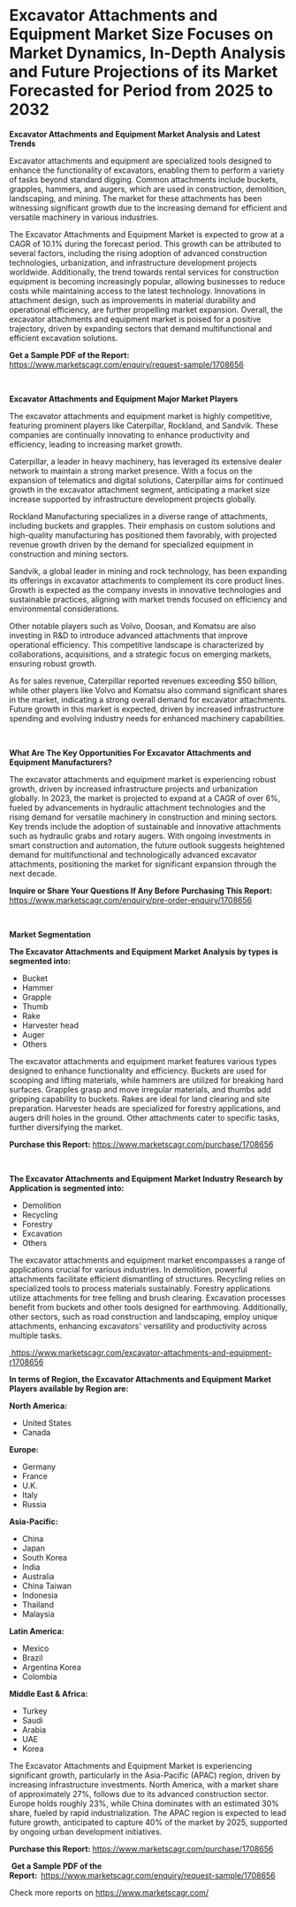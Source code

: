 <p><h1>Excavator Attachments and Equipment Market Size Focuses on Market Dynamics, In-Depth Analysis and Future Projections of its Market Forecasted for Period from 2025 to 2032</h1></p><p><strong>Excavator Attachments and Equipment Market Analysis and Latest Trends</strong></p>
<p><p>Excavator attachments and equipment are specialized tools designed to enhance the functionality of excavators, enabling them to perform a variety of tasks beyond standard digging. Common attachments include buckets, grapples, hammers, and augers, which are used in construction, demolition, landscaping, and mining. The market for these attachments has been witnessing significant growth due to the increasing demand for efficient and versatile machinery in various industries.</p><p>The Excavator Attachments and Equipment Market is expected to grow at a CAGR of 10.1% during the forecast period. This growth can be attributed to several factors, including the rising adoption of advanced construction technologies, urbanization, and infrastructure development projects worldwide. Additionally, the trend towards rental services for construction equipment is becoming increasingly popular, allowing businesses to reduce costs while maintaining access to the latest technology. Innovations in attachment design, such as improvements in material durability and operational efficiency, are further propelling market expansion. Overall, the excavator attachments and equipment market is poised for a positive trajectory, driven by expanding sectors that demand multifunctional and efficient excavation solutions.</p></p>
<p><strong>Get a Sample PDF of the Report:&nbsp;</strong> <a href="https://www.marketscagr.com/enquiry/request-sample/1708656?utm_campaign=1950&utm_medium=2&utm_source=Github&utm_content=ia&utm_term=27032025&utm_id=excavator-attachments-and-equipment">https://www.marketscagr.com/enquiry/request-sample/1708656</a></p>
<p>&nbsp;</p>
<p><strong>Excavator Attachments and Equipment Major Market Players</strong></p>
<p><p>The excavator attachments and equipment market is highly competitive, featuring prominent players like Caterpillar, Rockland, and Sandvik. These companies are continually innovating to enhance productivity and efficiency, leading to increasing market growth. </p><p>Caterpillar, a leader in heavy machinery, has leveraged its extensive dealer network to maintain a strong market presence. With a focus on the expansion of telematics and digital solutions, Caterpillar aims for continued growth in the excavator attachment segment, anticipating a market size increase supported by infrastructure development projects globally. </p><p>Rockland Manufacturing specializes in a diverse range of attachments, including buckets and grapples. Their emphasis on custom solutions and high-quality manufacturing has positioned them favorably, with projected revenue growth driven by the demand for specialized equipment in construction and mining sectors.</p><p>Sandvik, a global leader in mining and rock technology, has been expanding its offerings in excavator attachments to complement its core product lines. Growth is expected as the company invests in innovative technologies and sustainable practices, aligning with market trends focused on efficiency and environmental considerations. </p><p>Other notable players such as Volvo, Doosan, and Komatsu are also investing in R&D to introduce advanced attachments that improve operational efficiency. This competitive landscape is characterized by collaborations, acquisitions, and a strategic focus on emerging markets, ensuring robust growth.</p><p>As for sales revenue, Caterpillar reported revenues exceeding $50 billion, while other players like Volvo and Komatsu also command significant shares in the market, indicating a strong overall demand for excavator attachments. Future growth in this market is expected, driven by increased infrastructure spending and evolving industry needs for enhanced machinery capabilities.</p></p>
<p>&nbsp;</p>
<p><strong>What Are The Key Opportunities For Excavator Attachments and Equipment Manufacturers?</strong></p>
<p><p>The excavator attachments and equipment market is experiencing robust growth, driven by increased infrastructure projects and urbanization globally. In 2023, the market is projected to expand at a CAGR of over 6%, fueled by advancements in hydraulic attachment technologies and the rising demand for versatile machinery in construction and mining sectors. Key trends include the adoption of sustainable and innovative attachments such as hydraulic grabs and rotary augers. With ongoing investments in smart construction and automation, the future outlook suggests heightened demand for multifunctional and technologically advanced excavator attachments, positioning the market for significant expansion through the next decade.</p></p>
<p><strong>Inquire or Share Your Questions If Any Before Purchasing This Report:</strong> <a href="https://www.marketscagr.com/enquiry/pre-order-enquiry/1708656?utm_campaign=1950&utm_medium=2&utm_source=Github&utm_content=ia&utm_term=27032025&utm_id=excavator-attachments-and-equipment">https://www.marketscagr.com/enquiry/pre-order-enquiry/1708656</a></p>
<p>&nbsp;</p>
<p><strong>Market Segmentation</strong></p>
<p><strong>The Excavator Attachments and Equipment Market Analysis by types is segmented into:</strong></p>
<p><ul><li>Bucket</li><li>Hammer</li><li>Grapple</li><li>Thumb</li><li>Rake</li><li>Harvester head</li><li>Auger</li><li>Others</li></ul></p>
<p><p>The excavator attachments and equipment market features various types designed to enhance functionality and efficiency. Buckets are used for scooping and lifting materials, while hammers are utilized for breaking hard surfaces. Grapples grasp and move irregular materials, and thumbs add gripping capability to buckets. Rakes are ideal for land clearing and site preparation. Harvester heads are specialized for forestry applications, and augers drill holes in the ground. Other attachments cater to specific tasks, further diversifying the market.</p></p>
<p><strong>Purchase this Report:&nbsp;</strong><a href="https://www.marketscagr.com/purchase/1708656?utm_campaign=1950&utm_medium=2&utm_source=Github&utm_content=ia&utm_term=27032025&utm_id=excavator-attachments-and-equipment">https://www.marketscagr.com/purchase/1708656</a></p>
<p>&nbsp;</p>
<p><strong>The Excavator Attachments and Equipment Market Industry Research by Application is segmented into:</strong></p>
<p><ul><li>Demolition</li><li>Recycling</li><li>Forestry</li><li>Excavation</li><li>Others</li></ul></p>
<p><p>The excavator attachments and equipment market encompasses a range of applications crucial for various industries. In demolition, powerful attachments facilitate efficient dismantling of structures. Recycling relies on specialized tools to process materials sustainably. Forestry applications utilize attachments for tree felling and brush clearing. Excavation processes benefit from buckets and other tools designed for earthmoving. Additionally, other sectors, such as road construction and landscaping, employ unique attachments, enhancing excavators' versatility and productivity across multiple tasks.</p></p>
<p><a href="https://www.marketscagr.com/excavator-attachments-and-equipment-r1708656?utm_campaign=1950&utm_medium=2&utm_source=Github&utm_content=ia&utm_term=27032025&utm_id=excavator-attachments-and-equipment">&nbsp;https://www.marketscagr.com/excavator-attachments-and-equipment-r1708656</a></p>
<p><strong>In terms of Region, the Excavator Attachments and Equipment Market Players available by Region are:</strong></p>
<p>
    <p> <strong> North America: </strong>
        <ul>
            <li>United States</li>
            <li>Canada</li>
        </ul>
        </p> 
    <p> <strong> Europe: </strong>
        <ul>
            <li>Germany</li>
            <li>France</li>
            <li>U.K.</li>
            <li>Italy</li>
            <li>Russia</li>
        </ul>
        </p> 
    <p> <strong> Asia-Pacific: </strong>
        <ul>
            <li>China</li>
            <li>Japan</li>
            <li>South Korea</li>
            <li>India</li>
            <li>Australia</li>
            <li>China Taiwan</li>
            <li>Indonesia</li>
            <li>Thailand</li>
            <li>Malaysia</li>
        </ul>
        </p> 
    <p> <strong> Latin America: </strong>
        <ul>
            <li>Mexico</li>
            <li>Brazil</li>
            <li>Argentina Korea</li>
            <li>Colombia</li>
        </ul>
        </p> 
    <p> <strong> Middle East & Africa: </strong>
        <ul>
            <li>Turkey</li>
            <li>Saudi</li>
            <li>Arabia</li>
            <li>UAE</li>
            <li>Korea</li>
        </ul>
    </p>
    </p>
<p><p>The Excavator Attachments and Equipment Market is experiencing significant growth, particularly in the Asia-Pacific (APAC) region, driven by increasing infrastructure investments. North America, with a market share of approximately 27%, follows due to its advanced construction sector. Europe holds roughly 23%, while China dominates with an estimated 30% share, fueled by rapid industrialization. The APAC region is expected to lead future growth, anticipated to capture 40% of the market by 2025, supported by ongoing urban development initiatives.</p></p>
<p><strong>Purchase this Report: </strong><a href="https://www.marketscagr.com/purchase/1708656?utm_campaign=1950&utm_medium=2&utm_source=Github&utm_content=ia&utm_term=27032025&utm_id=excavator-attachments-and-equipment">https://www.marketscagr.com/purchase/1708656</a></p>
<p>&nbsp;<strong>Get a Sample PDF of the Report:&nbsp;&nbsp;</strong><a href="https://www.marketscagr.com/enquiry/request-sample/1708656?utm_campaign=1950&utm_medium=2&utm_source=Github&utm_content=ia&utm_term=27032025&utm_id=excavator-attachments-and-equipment">https://www.marketscagr.com/enquiry/request-sample/1708656</a></p>
<p><strong></strong></p>
<p>Check more reports on <a href="https://www.marketscagr.com/?utm_campaign=1950&utm_medium=2&utm_source=Github&utm_content=ia&utm_term=27032025&utm_id=excavator-attachments-and-equipment">https://www.marketscagr.com/</a></p>